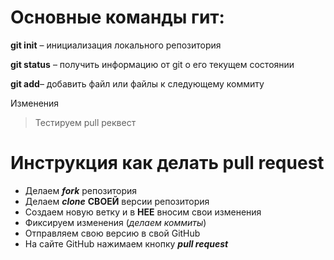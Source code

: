 # Основные команды гит:

**git init** – инициализация локального репозитория

**git status** – получить информацию от git о его текущем состоянии

**git add**– добавить файл или файлы к следующему коммиту

Изменения 

>Тестируем pull реквест 

# Инструкция как делать pull request 

* Делаем **_fork_** репозитория
* Делаем **_clone_** **СВОЕЙ** версии репозитория
* Создаем новую ветку и в **НЕЕ** вносим свои изменения
* Фиксируем изменения (_делаем коммиты_) 
* Отправляем свою версию в свой GitHub
* На сайте GitHub нажимаем кнопку **_pull request_**